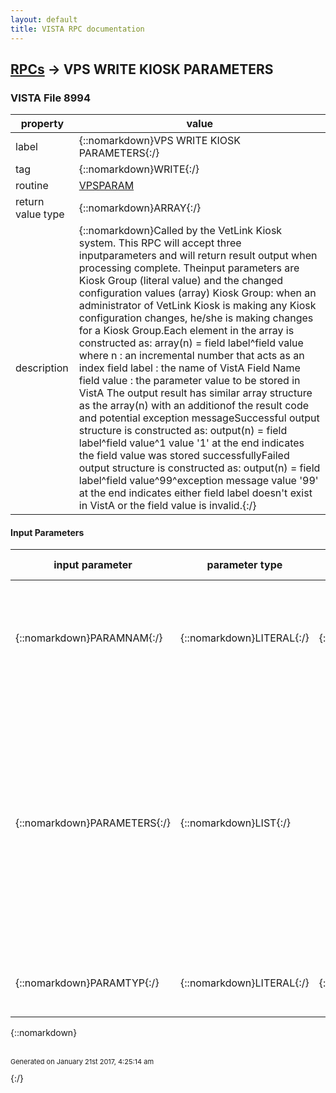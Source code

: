 ```yaml
---
layout: default
title: VISTA RPC documentation
---
```




## [RPCs](TableOfContent.md) &#8594; VPS WRITE KIOSK PARAMETERS 



### VISTA File 8994 


 property | value 
--- | --- 
 label | {::nomarkdown}VPS WRITE KIOSK PARAMETERS{:/}
 tag | {::nomarkdown}WRITE{:/}
 routine | [VPSPARAM](http://code.osehra.org/dox/Routine_VPSPARAM_source.html)
 return value type | {::nomarkdown}ARRAY{:/}
 description | {::nomarkdown}Called by the VetLink Kiosk system. This RPC will accept three inputparameters and will return result output when processing complete. Theinput parameters are Kiosk Group (literal value) and the changed configuration values (array) Kiosk Group: when an administrator of VetLink Kiosk is making any Kiosk             configuration changes, he/she is making changes for a Kiosk Group.Each element in the array is constructed as:        array(n)  = field label^field value        where      n           : an incremental number that acts as an index                   field label : the name of VistA Field Name                   field value : the parameter value to be stored in VistA The output result has similar array structure as the array(n) with an additionof the result code and potential exception messageSuccessful output structure is constructed as:       output(n)  = field label^field value^1                    value '1' at the end indicates the field value was stored                     successfullyFailed output structure is constructed as:       output(n)  = field label^field value^99^exception message                    value '99' at the end indicates either field label doesn't                    exist in VistA or the field value is invalid.{:/}

#### Input Parameters

| input parameter | parameter type | maximum data length | required | description | 
| --- | --- | --- | --- | --- | 
| {::nomarkdown}PARAMNAM{:/} | {::nomarkdown}LITERAL{:/} | {::nomarkdown}30{:/} | {::nomarkdown}true{:/} | {::nomarkdown}When An Administrator of VetLink Kiosk system made anyconfiguration changes, the changes were made against this Kiosk Group or Clinic{:/} | 
| {::nomarkdown}PARAMETERS{:/} | {::nomarkdown}LIST{:/} |  |  | {::nomarkdown}A subscripted array that represents the list of parameter changes to the VetLink's Kiosk Configuration.Each element in the subscripted array is constructed as:PARAMETERS(n) = field label^field value        where   n           : an incremental number that acts as an index                field label : the name of VistA Field Name                field value : the parameter value to be stored in VistA{:/} | 
| {::nomarkdown}PARAMTYP{:/} | {::nomarkdown}LITERAL{:/} | {::nomarkdown}1{:/} | {::nomarkdown}true{:/} | {::nomarkdown}This parameter contains either 'K' for KIOSK GROUP or 'C' for CLINIC.{:/} | 

{::nomarkdown} <br/><br/><p style="font-size: 11px">Generated on January 21st 2017, 4:25:14 am</p>{:/}